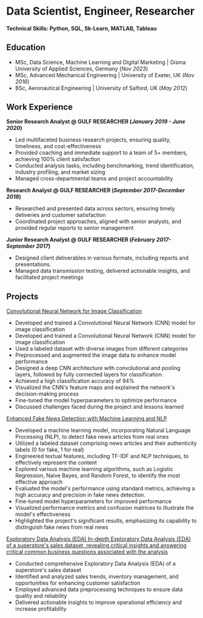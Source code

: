 # Data Scientist, Engineer, Researcher

#### Technical Skills: Python, SQL, Sk-Learn, MATLAB, Tableau

## Education
- MSc, Data Science, Machine Learning and Digital Marketing | Gisma University of Applied Sciences, Germany (_Nov 2023_)	
- MSc, Advanced Mechanical Engineering | University of Exeter, UK (_Nov 2016_)
- BSc, Aeronautical Engineering | University of Salford, UK (_May 2012_)

## Work Experience
**Senior Research Analyst @ GULF RESEARCHER (_January 2019 - June 2020_)**
- Led multifaceted business research projects, ensuring quality, timeliness, and cost-effectiveness
- Provided coaching and immediate support to a team of 5+ members, achieving 100% client satisfaction
- Conducted analysis tasks, including benchmarking, trend identification, industry profiling, and market sizing
- Managed cross-departmental teams and project accountability

**Research Analyst  @ GULF RESEARCHER (_September 2017-December 2018_)**
- Researched and presented data across sectors, ensuring timely deliveries and customer satisfaction
- Coordinated project approaches, aligned with senior analysts, and provided regular reports to senior management

**Junior Research Analyst @ GULF RESEARCHER (_February 2017-September 2017_)**
- Designed client deliverables in various formats, including reports and presentations.
- Managed data transmission testing, delivered actionable insights, and facilitated project meetings
 

## Projects

[Convolutional Neural Network for Image Classification](https://github.com/nabeelmaklai/Portfolio/blob/main/Projects/CNN/Image_classification.ipynb)
- Developed and trained a Convolutional Neural Network (CNN) model for image classification
- Developed and trained a Convolutional Neural Network (CNN) model for image classification
- Used a labeled dataset with diverse images from different categories
- Preprocessed and augmented the image data to enhance model performance
- Designed a deep CNN architecture with convolutional and pooling layers, followed by fully connected layers for classification.
- Achieved a high classification accuracy of 94%
- Visualized the CNN's feature maps and explained the network's decision-making process
- Fine-tuned the model hyperparameters to optimize performance 
- Discussed challenges faced during the project and lessons learned

[Enhanced Fake News Detection with Machine Learning and NLP](https://github.com/nabeelmaklai/Portfolio/blob/main/Projects/NLP/NLP_Fake_News_Detection_Model.ipynb)
- Developed a machine learning model, incorporating Natural Language Processing (NLP), to detect fake news articles from real ones
- Utilized a labeled dataset comprising news articles and their authenticity labels (0 for fake, 1 for real)
- Engineered textual features, including TF-IDF and NLP techniques, to effectively represent the content
- Explored various machine learning algorithms, such as Logistic Regression, Naive Bayes, and Random Forest, to identify the most effective approach
- Evaluated the model's performance using standard metrics, achieving a high accuracy and precision in fake news detection.
- Fine-tuned model hyperparameters for improved performance
- Visualized performance metrics and confusion matrices to illustrate the model's effectiveness
- Highlighted the project's significant results, emphasizing its capability to distinguish fake news from real news

[Exploratory Data Analysis (EDA) In-depth Exploratory Data Analysis (EDA) of a superstore's sales dataset, revealing critical insights and answering critical common business questions associated with the analysis](https://github.com/nabeelmaklai/Portfolio/blob/main/Projects/EDA/Superstore_EDA.ipynb)

- Conducted comprehensive Exploratory Data Analysis (EDA) of a superstore's sales dataset
- Identified and analyzed sales trends, inventory management, and opportunities for enhancing customer satisfaction
- Employed advanced data preprocessing techniques to ensure data quality and reliability
- Delivered actionable insights to improve operational efficiency and increase profitability

